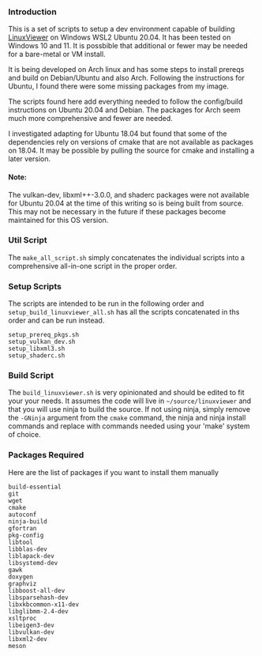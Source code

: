 ### Introduction

This is a set of scripts to setup a dev environment capable of building
[LinuxViewer](https://github.com/CarloWood/linuxviewer) on Windows WSL2
Ubuntu 20.04. It has been tested on Windows 10 and 11.  It is possbible
that additional or fewer may be needed for a bare-metal or VM install.

It is being developed on Arch linux and has some steps to install prereqs
and build on Debian/Ubuntu and also Arch. Following the instructions for
Ubuntu, I found there were some missing packages from my image.

The scripts found here add everything needed to follow the config/build
instructions on Ubuntu 20.04 and Debian. The packages for Arch seem
much more comprehensive and fewer are needed.

I investigated adapting for Ubuntu 18.04 but found that some of the
dependencies rely on versions of cmake that are not available as packages
on 18.04. It may be possible by pulling the source for cmake and installing
a later version.

#### Note:

The vulkan-dev, libxml++-3.0.0, and shaderc packages were not available for
Ubuntu 20.04 at the time of this writing so is being built from source. This
may not be necessary in the future if these packages become maintained for
this OS version.

### Util Script

The `make_all_script.sh` simply concatenates the individual scripts into
a comprehensive all-in-one script in the proper order.

### Setup Scripts

The scripts are intended to be run in the following order and
`setup_build_linuxviewer_all.sh` has all the scripts concatenated in ths order
and can be run instead.

    setup_prereq_pkgs.sh
    setup_vulkan_dev.sh
    setup_libxml3.sh
    setup_shaderc.sh

### Build Script

The `build_linuxviewer.sh` is very opinionated and should be edited to fit your
your needs. It assumes the code will live in `~/source/linuxviewer` and that
you will use ninja to build the source. If not using ninja, simply remove the
`-GNinja` argument from the `cmake` command, the ninja and ninja install commands and replace with commands needed using your 'make' system of choice.

### Packages Required

Here are the list of packages if you want to install them manually

    build-essential
    git
    wget
    cmake
    autoconf
    ninja-build
    gfortran
    pkg-config
    libtool
    libblas-dev
    liblapack-dev
    libsystemd-dev
    gawk
    doxygen
    graphviz
    libboost-all-dev
    libsparsehash-dev
    libxkbcommon-x11-dev
    libglibmm-2.4-dev
    xsltproc
    libeigen3-dev
    libvulkan-dev
    libxml2-dev
    meson
